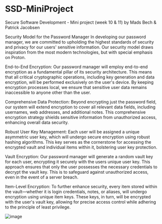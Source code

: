 # SSD-MiniProject
Secure Software Development - Mini project (week 10 &amp; 11) by Mads Bech & Patrick Jacobsen 


Security Model for the Password Manager
In developing our password manager, we are committed to upholding the highest standards of security and privacy for our users' sensitive information. Our security model draws inspiration from the most modern technologies, but with special emphasis on Proton. 

End-to-End Encryption: Our password manager will employ end-to-end encryption as a fundamental pillar of its security architecture. This means that all critical cryptographic operations, including key generation and data encryption, will be performed exclusively on the user's device. By keeping encryption processes local, we ensure that sensitive user data remains inaccessible to anyone other than the user.

Comprehensive Data Protection: Beyond encrypting just the password field, our system will extend encryption to cover all relevant data fields, including usernames, web addresses, and additional notes. This comprehensive encryption strategy shields sensitive information from unauthorized access, enhancing overall data security.

Robust User Key Management: Each user will be assigned a unique asymmetric user key, which will undergo secure encryption using robust hashing algorithms. This key serves as the cornerstone for accessing the encrypted vault and individual items within it, bolstering user key protection.

Vault Encryption: Our password manager will generate a random vault key for each user, encrypting it securely with the users unique user key. This approach ensures that only the user possesses the necessary credentials to decrypt the vault key. This is to safeguard against unauthorized access, even in the event of a server breach.

Item-Level Encryption: To further enhance security, every item stored within the vault—whether it is login credentials, notes, or aliases, will undergo encryption using unique item keys. These keys, in turn, will be encrypted with the user's vault key, allowing for precise access control while adhering to the principle of least privilege.




![image](https://github.com/MJBpro/SSD-MiniProject/assets/104771571/33d375c8-f428-44e1-9b8f-862c921aedda)







